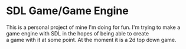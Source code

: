 # SDL Game/Game Engine

This is a personal project of mine I'm doing for fun. I'm trying to make a game engine with SDL in the hopes of being able to create   
a game with it at some point. At the moment it is a 2d top down game. 

